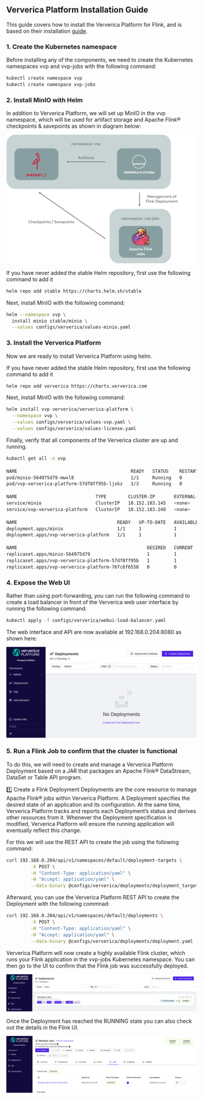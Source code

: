 Ververica Platform Installation Guide
------
This guide covers how to install the Ververica Platform for Flink, and is based on their 
installation [guide](https://docs.ververica.com/vvp/getting-started/installation/).

### 1. Create the Kubernetes namespace
Before installing any of the components, we need to create the Kubernetes namespaces vvp and vvp-jobs with the 
following command:

```bash
kubectl create namespace vvp
kubectl create namespace vvp-jobs
```

### 2. Install MinIO with Helm
In addition to Ververica Platform, we will set up MinIO in the vvp namespace, which will be used for artifact storage 
and Apache Flink® checkpoints & savepoints as shown in diagram below:

![Ververica-Deployment.png](images%2Fververica%2FVerverica-Deployment.png)

If you have never added the stable Helm repository, first use the following command to add it

```bash
helm repo add stable https://charts.helm.sh/stable
```

Next, install MinIO with the following command:

```bash
helm --namespace vvp \
  install minio stable/minio \
  --values configs/ververica/values-minio.yaml
```

### 3. Install the Ververica Platform
Now we are ready to install Ververica Platform using helm. 

If you have never added the stable Helm repository, first use the following command to add it

```bash
helm repo add ververica https://charts.ververica.com
```

Next, install MinIO with the following command:

```bash
helm install vvp ververica/ververica-platform \
  --namespace vvp \
  --values configs/ververica/values-vvp.yaml \
  --values configs/ververica/values-license.yaml
```

Finally, verify that all components of the Ververica cluster are up and running.

```bash
kubectl get all -n vvp

NAME                                          READY   STATUS    RESTARTS   AGE
pod/minio-564975d79-mwxl8                     1/1     Running   0          20h
pod/vvp-ververica-platform-57df8ff95b-ljxkz   3/3     Running   0          16h

NAME                             TYPE        CLUSTER-IP       EXTERNAL-IP   PORT(S)    AGE
service/minio                    ClusterIP   10.152.183.145   <none>        9000/TCP   20h
service/vvp-ververica-platform   ClusterIP   10.152.183.240   <none>        80/TCP     16h

NAME                                     READY   UP-TO-DATE   AVAILABLE   AGE
deployment.apps/minio                    1/1     1            1           20h
deployment.apps/vvp-ververica-platform   1/1     1            1           16h

NAME                                                DESIRED   CURRENT   READY   AGE
replicaset.apps/minio-564975d79                     1         1         1       20h
replicaset.apps/vvp-ververica-platform-57df8ff95b   1         1         1       16h
replicaset.apps/vvp-ververica-platform-76fc6f6558   0         0         0       16h
```

### 4. Expose the Web UI
Rather than using port-forwarding, you can run the following command to create a load balancer in front of the Ververica
web user interface by running the following command:

```bash
kubectl apply -f configs/ververica/webui-load-balancer.yaml
```

The web interface and API are now available at 192.168.0.204:8080 as shown here:

![Ververica-UI.png](images%2Fververica%2FVerverica-UI.png)

### 5. Run a Flink Job to confirm that the cluster is functional
To do this, we will need to create and manage a Ververica Platform Deployment based on a JAR that packages an Apache Flink® 
DataStream, DataSet or Table API program. 


1️⃣ Create a Flink Deployment
Deployments are the core resource to manage Apache Flink® jobs within Ververica Platform. A Deployment specifies the 
desired state of an application and its configuration. At the same time, Ververica Platform tracks and reports each 
Deployment’s status and derives other resources from it. Whenever the Deployment specification is modified, Ververica 
Platform will ensure the running application will eventually reflect this change.

For this we will use the REST API to create the job using the following command:

```bash
curl 192.168.0.204/api/v1/namespaces/default/deployment-targets \
         -X POST \
         -H "Content-Type: application/yaml" \
         -H "Accept: application/yaml" \
         --data-binary @configs/ververica/deployments/deployment_target.yaml
```

Afterward, you can use the Ververica Platform REST API to create the Deployment with the following commnad:

```bash
curl 192.168.0.204/api/v1/namespaces/default/deployments \
         -X POST \
         -H "Content-Type: application/yaml" \
         -H "Accept: application/yaml" \
         --data-binary @configs/ververica/deployments/deployment.yaml
```

Ververica Platform will now create a highly available Flink cluster, which runs your Flink application in the vvp-jobs 
Kubernetes namespace. You can then go to the UI to confirm that the Flink job was successfully deployed.

![Ververica-Deployments.png](images%2Fververica%2FVerverica-Deployments.png)

Once the Deployment has reached the RUNNING state you can also check out the details in the Flink UI.

![Ververica Deployment-Details.png](images%2Fververica%2FVerverica%20Deployment-Details.png)